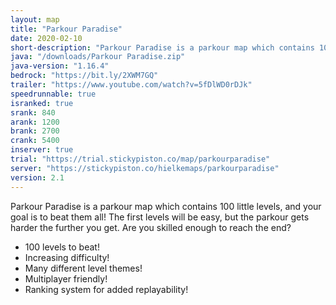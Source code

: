 ```yaml
---
layout: map
title: "Parkour Paradise"
date: 2020-02-10
short-description: "Parkour Paradise is a parkour map which contains 100 little levels, and your goal is to beat them all!"
java: "/downloads/Parkour Paradise.zip"
java-version: "1.16.4"
bedrock: "https://bit.ly/2XWM7GQ"
trailer: "https://www.youtube.com/watch?v=5fDlWD0rDJk"
speedrunnable: true
isranked: true
srank: 840
arank: 1200
brank: 2700 
crank: 5400
inserver: true
trial: "https://trial.stickypiston.co/map/parkourparadise"
server: "https://stickypiston.co/hielkemaps/parkourparadise"
version: 2.1
---
```


Parkour Paradise is a parkour map which contains 100 little levels, and your goal is to beat them all! The first levels will be easy, but the parkour gets harder the further you get. Are you skilled enough to reach the end?

- 100 levels to beat!
- Increasing difficulty!
- Many different level themes!
- Multiplayer friendly!
- Ranking system for added replayability!